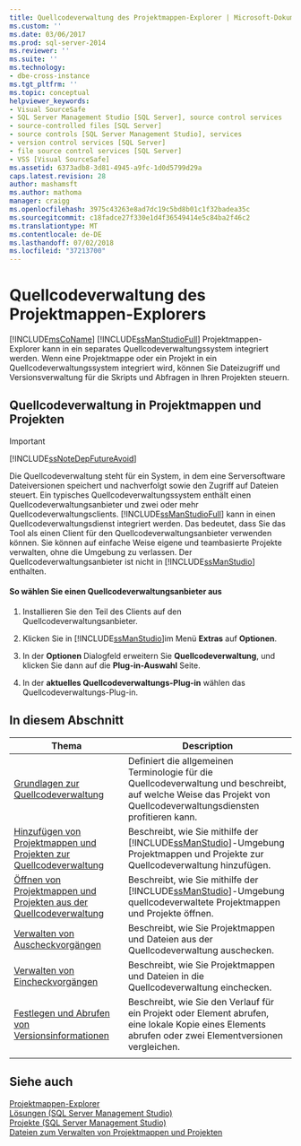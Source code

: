 ```yaml
---
title: Quellcodeverwaltung des Projektmappen-Explorer | Microsoft-Dokumentation
ms.custom: ''
ms.date: 03/06/2017
ms.prod: sql-server-2014
ms.reviewer: ''
ms.suite: ''
ms.technology:
- dbe-cross-instance
ms.tgt_pltfrm: ''
ms.topic: conceptual
helpviewer_keywords:
- Visual SourceSafe
- SQL Server Management Studio [SQL Server], source control services
- source-controlled files [SQL Server]
- source controls [SQL Server Management Studio], services
- version control services [SQL Server]
- file source control services [SQL Server]
- VSS [Visual SourceSafe]
ms.assetid: 6373adb8-3d81-4945-a9fc-1d0d5799d29a
caps.latest.revision: 28
author: mashamsft
ms.author: mathoma
manager: craigg
ms.openlocfilehash: 3975c43263e8ad7dc19c5bd8b01c1f32badea35c
ms.sourcegitcommit: c18fadce27f330e1d4f36549414e5c84ba2f46c2
ms.translationtype: MT
ms.contentlocale: de-DE
ms.lasthandoff: 07/02/2018
ms.locfileid: "37213700"
---
```

# <a name="solution-explorer-source-control"></a>Quellcodeverwaltung des Projektmappen-Explorers
  [!INCLUDE[msCoName](../includes/msconame-md.md)] [!INCLUDE[ssManStudioFull](../includes/ssmanstudiofull-md.md)] Projektmappen-Explorer kann in ein separates Quellcodeverwaltungssystem integriert werden. Wenn eine Projektmappe oder ein Projekt in ein Quellcodeverwaltungssystem integriert wird, können Sie Dateizugriff und Versionsverwaltung für die Skripts und Abfragen in Ihren Projekten steuern.  
  
## <a name="solution-and-project-source-control"></a>Quellcodeverwaltung in Projektmappen und Projekten  
  
> [!IMPORTANT]  
>  [!INCLUDE[ssNoteDepFutureAvoid](../includes/ssnotedepfutureavoid-md.md)]  
  
 Die Quellcodeverwaltung steht für ein System, in dem eine Serversoftware Dateiversionen speichert und nachverfolgt sowie den Zugriff auf Dateien steuert. Ein typisches Quellcodeverwaltungssystem enthält einen Quellcodeverwaltungsanbieter und zwei oder mehr Quellcodeverwaltungsclients. [!INCLUDE[ssManStudioFull](../includes/ssmanstudiofull-md.md)] kann in einen Quellcodeverwaltungsdienst integriert werden. Das bedeutet, dass Sie das Tool als einen Client für den Quellcodeverwaltungsanbieter verwenden können. Sie können auf einfache Weise eigene und teambasierte Projekte verwalten, ohne die Umgebung zu verlassen. Der Quellcodeverwaltungsanbieter ist nicht in [!INCLUDE[ssManStudio](../includes/ssmanstudio-md.md)] enthalten.  
  
#### <a name="to-select-a-source-control-provider"></a>So wählen Sie einen Quellcodeverwaltungsanbieter aus  
  
1.  Installieren Sie den Teil des Clients auf den Quellcodeverwaltungsanbieter.  
  
2.  Klicken Sie in [!INCLUDE[ssManStudio](../includes/ssmanstudio-md.md)]im Menü **Extras** auf **Optionen**.  
  
3.  In der **Optionen** Dialogfeld erweitern Sie **Quellcodeverwaltung**, und klicken Sie dann auf die **Plug-in-Auswahl** Seite.  
  
4.  In der **aktuelles Quellcodeverwaltungs-Plug-in** wählen das Quellcodeverwaltungs-Plug-in.  
  
## <a name="in-this-section"></a>In diesem Abschnitt  
  
|Thema|Description|  
|-----------|-----------------|  
|[Grundlagen zur Quellcodeverwaltung](../../2014/database-engine/source-control-basics.md)|Definiert die allgemeinen Terminologie für die Quellcodeverwaltung und beschreibt, auf welche Weise das Projekt von Quellcodeverwaltungsdiensten profitieren kann.|  
|[Hinzufügen von Projektmappen und Projekten zur Quellcodeverwaltung](../../2014/database-engine/add-solutions-and-projects-to-source-control.md)|Beschreibt, wie Sie mithilfe der [!INCLUDE[ssManStudio](../includes/ssmanstudio-md.md)]-Umgebung Projektmappen und Projekte zur Quellcodeverwaltung hinzufügen.|  
|[Öffnen von Projektmappen und Projekten aus der Quellcodeverwaltung](../../2014/database-engine/open-solutions-and-projects-from-source-control.md)|Beschreibt, wie Sie mithilfe der [!INCLUDE[ssManStudio](../includes/ssmanstudio-md.md)]-Umgebung quellcodeverwaltete Projektmappen und Projekte öffnen.|  
|[Verwalten von Auscheckvorgängen](../../2014/database-engine/manage-checkouts.md)|Beschreibt, wie Sie Projektmappen und Dateien aus der Quellcodeverwaltung auschecken.|  
|[Verwalten von Eincheckvorgängen](../../2014/database-engine/manage-checkins.md)|Beschreibt, wie Sie Projektmappen und Dateien in die Quellcodeverwaltung einchecken.|  
|[Festlegen und Abrufen von Versionsinformationen](../../2014/database-engine/set-and-retrieve-version-information.md)|Beschreibt, wie Sie den Verlauf für ein Projekt oder Element abrufen, eine lokale Kopie eines Elements abrufen oder zwei Elementversionen vergleichen.|  
|||  
  
## <a name="see-also"></a>Siehe auch  
 [Projektmappen-Explorer](../ssms/solution/solution-explorer.md)   
 [Lösungen &#40;SQL Server Management Studio&#41;](../ssms/sql-server-management-studio-ssms.md)   
 [Projekte &#40;SQL Server Management Studio&#41;](../ssms/solution/projects-sql-server-management-studio.md)   
 [Dateien zum Verwalten von Projektmappen und Projekten](../ssms/solution/files-that-manage-solutions-and-projects.md)  
  
  
